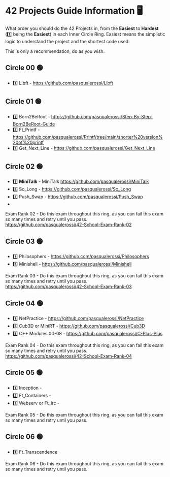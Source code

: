 # 42 Projects Guide Information 🖥️
What order you should do the 42 Projects in, from the **Easiest** to **Hardest** (1️⃣ being the **Easiest**) in each Inner Circle Ring. Easiest means the simplistic logic to understand the project and the shortest code used. 

This is only a recommendation, do as you wish. 

## Circle 00 🟢
- 1️⃣ Libft - https://github.com/pasqualerossi/Libft

## Circle 01 🟢
- 1️⃣ Born2BeRoot - https://github.com/pasqualerossi/Step-By-Step-Born2BeRoot-Guide
- 2️⃣ Ft_Printf - https://github.com/pasqualerossi/Printf/tree/main/shorter%20version%20of%20printf
- 3️⃣ Get_Next_Line - https://github.com/pasqualerossi/Get_Next_Line

## Circle 02 🟢

- 1️⃣ **MiniTalk** - MiniTalk https://github.com/pasqualerossi/MiniTalk
- 2️⃣ So_Long - https://github.com/pasqualerossi/So_Long
- 3️⃣ Push_Swap - https://github.com/pasqualerossi/Push_Swap
- 
Exam Rank 02 - Do this exam throughout this ring, as you can fail this exam so many times and retry until you pass.
https://github.com/pasqualerossi/42-School-Exam-Rank-02

## Circle 03 🟢

- 1️⃣ Philosophers - https://github.com/pasqualerossi/Philosophers
- 2️⃣ Minishell - https://github.com/pasqualerossi/Minishell

Exam Rank 03 - Do this exam throughout this ring, as you can fail this exam so many times and retry until you pass.
https://github.com/pasqualerossi/42-School-Exam-Rank-03 

## Circle 04 🟢

- 1️⃣ NetPractice - https://github.com/pasqualerossi/NetPractice
- 2️⃣ Cub3D or MiniRT - https://github.com/pasqualerossi/Cub3D
- 3️⃣ C++ Modules 00-08 - https://github.com/pasqualerossi/C-Plus-Plus

Exam Rank 04 - Do this exam throughout this ring, as you can fail this exam so many times and retry until you pass. 
https://github.com/pasqualerossi/42-School-Exam-Rank-04

## Circle 05 🟢

- 1️⃣ Inception - 
- 2️⃣ Ft_Containers - 
- 3️⃣ Webserv or Ft_Irc - 

Exam Rank 05 - Do this exam throughout this ring, as you can fail this exam so many times and retry until you pass. 

## Circle 06 🟢

- 1️⃣ Ft_Transcendence

Exam Rank 06 - Do this exam throughout this ring, as you can fail this exam so many times and retry until you pass. 
